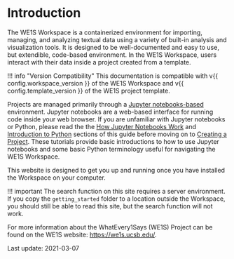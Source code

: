 # Introduction

The WE1S Workspace is a containerized environment for importing, managing, and analyzing textual data using a variety of built-in analysis and visualization tools. It is designed to be well-documented and easy to use, but extendible, code-based environment. In the WE1S Workspace, users interact with their data inside a project created from a template.

!!! info "Version Compatibility"
    This documentation is compatible with v{{ config.workspace_version }} of the WE1S Workspace and v{{ config.template_version }} of the WE1S <span class="no-gloss">project</span> template.

Projects are managed primarily through a <a href="https://jupyter.org/" target="_blank">Jupyter notebooks-based</a> environment. Jupyter notebooks are a web-based interface for running code inside your web browser. If you are unfamiliar with Jupyter notebooks or Python, please read the the [How Jupyter Notebooks Work](how-jupyter-notebooks-work/) and [Introduction to Python](introduction-to-python/) sections of this guide before moving on to [Creating a Project](creating-a-project/). These tutorials provide  basic introductions to how to use Jupyter notebooks and some basic Python terminology useful for navigating the WE1S Workspace.

This website is designed to get you up and running once you have installed the Workspace on your computer.

!!! important
    The search function on this site requires a server environment. If you copy the `getting_started` folder to a location outside the Workspace, you should still be able to read this site, but the search function will not work.

For more information about the WhatEvery1Says (WE1S) Project can be found on the WE1S website: <a href="https://we1s.ucsb.edu/" target="_blank">https://we1s.ucsb.edu/</a>.

Last update: 2021-03-07
